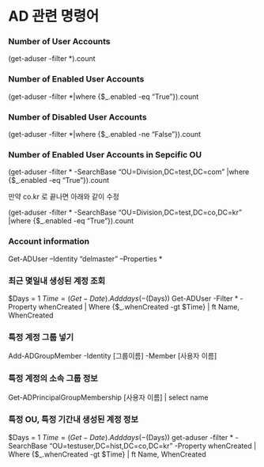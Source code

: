 # AD 관련 명령어

### Number of User Accounts

(get-aduser -filter *).count

### Number of Enabled User Accounts

(get-aduser -filter *|where {$_.enabled -eq “True”}).count

### Number of Disabled User Accounts

(get-aduser -filter *|where {$_.enabled -ne “False”}).count

### Number of Enabled User Accounts in Sepcific OU

(get-aduser -filter * -SearchBase “OU=Division,DC=test,DC=com” |where {$_.enabled -eq “True”}).count

만약 co.kr 로 끝나면 아래와 같이 수정

(get-aduser -filter * -SearchBase “OU=Division,DC=test,DC=co,DC=kr” |where {$_.enabled -eq “True”}).count


### Account information

Get-ADUser –Identity “delmaster” –Properties *

### 최근 몇일내 생성된 계정 조회

$Days = 1
$Time = (Get-Date).Adddays(-($Days))
Get-ADUser -Filter * -Property whenCreated | Where {$_.whenCreated -gt $Time} | ft Name, WhenCreated

### 특정 계정 그룹 넣기

Add-ADGroupMember -Identity [그룹이름] -Member [사용자 이름]

### 특정 계정의 소속 그룹 정보

Get-ADPrincipalGroupMembership [사용자 이름] | select name

### 특정 OU, 특정 기간내 생성된 계정 정보

$Days = 1
$Time = (Get-Date).Adddays(-($Days))
get-aduser -filter * -SearchBase “OU=testuser,DC=hist,DC=co,DC=kr” -Property whenCreated | Where {$_.whenCreated -gt $Time} | ft Name, WhenCreated

